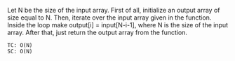 Let N be the size of the input array.
First of all, initialize an output array of size equal to N.
Then, iterate over the input array given in the function.
Inside the loop make output[i] = input[N-i-1], where N is the size of the input array.
After that, just return the output array from the function.
    
    TC: O(N)
    SC: O(N)